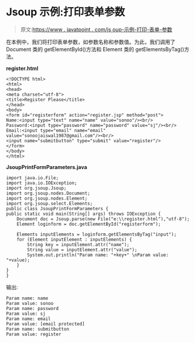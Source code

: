 # Jsoup 示例:打印表单参数

> 原文:[https://www . javatpoint . com/js oup-示例-打印-表单-参数](https://www.javatpoint.com/jsoup-example-print-form-parameters)

在本例中，我们将打印表单参数，如参数名称和参数值。为此，我们调用了 Document 类的 getElementById()方法和 Element 类的 getElementsByTag()方法。

**register.html**

```
<!DOCTYPE html>
<html>
<head>
<meta charset="utf-8">
<title>Register Please</title>
</head>
<body>
<form id="registerform" action="register.jsp" method="post">
Name:<input type="text" name="name" value="sonoo"/><br/>
Password:<input type="password" name="password" value="sj"/><br/>
Email:<input type="email" name="email" value="sonoojaiswal1987@gmail.com"/><br/>
<input name="submitbutton" type="submit" value="register"/>
</form>
</body>
</html>

```

**JsoupPrintFormParameters.java**

```
import java.io.File;
import java.io.IOException;
import org.jsoup.Jsoup;
import org.jsoup.nodes.Document;
import org.jsoup.nodes.Element;
import org.jsoup.select.Elements;
public class JsoupPrintFormParameters {
public static void main(String[] args) throws IOException {
	Document doc = Jsoup.parse(new File("e:\\register.html"),"utf-8");
	Element loginform = doc.getElementById("registerform");

	Elements inputElements = loginform.getElementsByTag("input");
	for (Element inputElement : inputElements) {
		String key = inputElement.attr("name");
		String value = inputElement.attr("value");
		System.out.println("Param name: "+key+" \nParam value: "+value);
	}
}
}

```

输出:

```
Param name: name 
Param value: sonoo
Param name: password 
Param value: sj
Param name: email 
Param value: [email protected]
Param name: submitbutton 
Param value: register

```